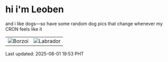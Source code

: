 # hi i'm Leoben

and i like dogs—so have some random dog pics that change whenever my CRON feels like it

|  |  |
|--------|----------|
| ![Borzoi](https://random-dog-vercel.vercel.app/api/random-borzoi?v=1754049226) | ![Labrador](https://random-dog-vercel.vercel.app/api/random-labrador?v=1754049226) |

Last updated: 2025-08-01 19:53 PHT
